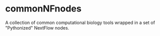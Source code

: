 # commonNFnodes
A collection of common computational biology tools wrapped in a set of "Pythonized"
NextFlow nodes.
